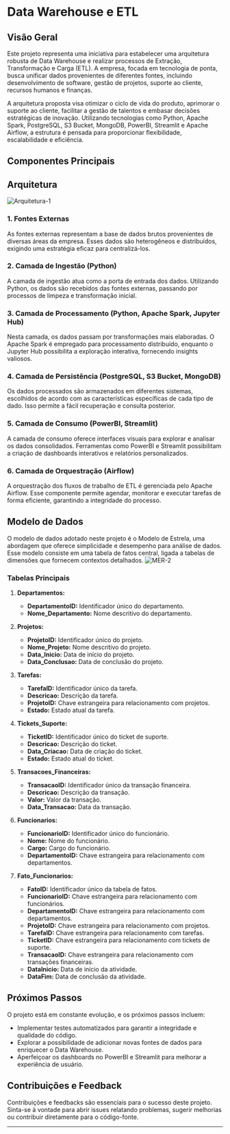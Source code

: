 # Data Warehouse e ETL 

## Visão Geral

Este projeto representa uma iniciativa para estabelecer uma arquitetura robusta de Data Warehouse e realizar processos de Extração, Transformação e Carga (ETL). A empresa, focada em tecnologia de ponta, busca unificar dados provenientes de diferentes fontes, incluindo desenvolvimento de software, gestão de projetos, suporte ao cliente, recursos humanos e finanças.

A arquitetura proposta visa otimizar o ciclo de vida do produto, aprimorar o suporte ao cliente, facilitar a gestão de talentos e embasar decisões estratégicas de inovação. Utilizando tecnologias como Python, Apache Spark, PostgreSQL, S3 Bucket, MongoDB, PowerBI, Streamlit e Apache Airflow, a estrutura é pensada para proporcionar flexibilidade, escalabilidade e eficiência.

## Componentes Principais

## Arquitetura
![Arquitetura-1](https://github.com/FilipeSCampos/DataWareHouse/assets/113521439/8bb918ab-e6b8-462d-833b-0708eecf1a46)


### 1. Fontes Externas

As fontes externas representam a base de dados brutos provenientes de diversas áreas da empresa. Esses dados são heterogêneos e distribuídos, exigindo uma estratégia eficaz para centralizá-los.

### 2. Camada de Ingestão (Python)

A camada de ingestão atua como a porta de entrada dos dados. Utilizando Python, os dados são recebidos das fontes externas, passando por processos de limpeza e transformação inicial.

### 3. Camada de Processamento (Python, Apache Spark, Jupyter Hub)

Nesta camada, os dados passam por transformações mais elaboradas. O Apache Spark é empregado para processamento distribuído, enquanto o Jupyter Hub possibilita a exploração interativa, fornecendo insights valiosos.

### 4. Camada de Persistência (PostgreSQL, S3 Bucket, MongoDB)

Os dados processados são armazenados em diferentes sistemas, escolhidos de acordo com as características específicas de cada tipo de dado. Isso permite a fácil recuperação e consulta posterior.

### 5. Camada de Consumo (PowerBI, Streamlit)

A camada de consumo oferece interfaces visuais para explorar e analisar os dados consolidados. Ferramentas como PowerBI e Streamlit possibilitam a criação de dashboards interativos e relatórios personalizados.

### 6. Camada de Orquestração (Airflow)

A orquestração dos fluxos de trabalho de ETL é gerenciada pelo Apache Airflow. Esse componente permite agendar, monitorar e executar tarefas de forma eficiente, garantindo a integridade do processo.

## Modelo de Dados

O modelo de dados adotado neste projeto é o Modelo de Estrela, uma abordagem que oferece simplicidade e desempenho para análise de dados. Esse modelo consiste em uma tabela de fatos central, ligada a tabelas de dimensões que fornecem contextos detalhados.
![MER-2](https://github.com/FilipeSCampos/DataWareHouse/assets/113521439/4d4a3ea4-f023-4b9a-b055-290e07b52e55)


### Tabelas Principais

1. **Departamentos:**
   - **DepartamentoID:** Identificador único do departamento.
   - **Nome_Departamento:** Nome descritivo do departamento.

2. **Projetos:**
   - **ProjetoID:** Identificador único do projeto.
   - **Nome_Projeto:** Nome descritivo do projeto.
   - **Data_Inicio:** Data de início do projeto.
   - **Data_Conclusao:** Data de conclusão do projeto.

3. **Tarefas:**
   - **TarefaID:** Identificador único da tarefa.
   - **Descricao:** Descrição da tarefa.
   - **ProjetoID:** Chave estrangeira para relacionamento com projetos.
   - **Estado:** Estado atual da tarefa.

4. **Tickets_Suporte:**
   - **TicketID:** Identificador único do ticket de suporte.
   - **Descricao:** Descrição do ticket.
   - **Data_Criacao:** Data de criação do ticket.
   - **Estado:** Estado atual do ticket.

5. **Transacoes_Financeiras:**
   - **TransacaoID:** Identificador único da transação financeira.
   - **Descricao:** Descrição da transação.
   - **Valor:** Valor da transação.
   - **Data_Transacao:** Data da transação.

6. **Funcionarios:**
   - **FuncionarioID:** Identificador único do funcionário.
   - **Nome:** Nome do funcionário.
   - **Cargo:** Cargo do funcionário.
   - **DepartamentoID:** Chave estrangeira para relacionamento com departamentos.

7. **Fato_Funcionarios:**
   - **FatoID:** Identificador único da tabela de fatos.
   - **FuncionarioID:** Chave estrangeira para relacionamento com funcionários.
   - **DepartamentoID:** Chave estrangeira para relacionamento com departamentos.
   - **ProjetoID:** Chave estrangeira para relacionamento com projetos.
   - **TarefaID:** Chave estrangeira para relacionamento com tarefas.
   - **TicketID:** Chave estrangeira para relacionamento com tickets de suporte.
   - **TransacaoID:** Chave estrangeira para relacionamento com transações financeiras.
   - **DataInicio:** Data de início da atividade.
   - **DataFim:** Data de conclusão da atividade.

## Próximos Passos

O projeto está em constante evolução, e os próximos passos incluem:

- Implementar testes automatizados para garantir a integridade e qualidade do código.
- Explorar a possibilidade de adicionar novas fontes de dados para enriquecer o Data Warehouse.
- Aperfeiçoar os dashboards no PowerBI e Streamlit para melhorar a experiência de usuário.

## Contribuições e Feedback

Contribuições e feedbacks são essenciais para o sucesso deste projeto. Sinta-se à vontade para abrir issues relatando problemas, sugerir melhorias ou contribuir diretamente para o código-fonte.

---
